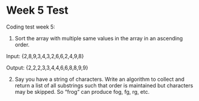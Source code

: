 # Week 5 Test

Coding test week 5:

1. Sort the array with multiple same values in the array in an ascending order.

Input: {2,8,9,3,4,3,2,6,6,2,4,9,8}

Output: {2,2,2,3,3,4,4,6,6,8,8,9,9}

2. Say you have a string of characters. Write an algorithm to collect and return a list of all substrings such that order is maintained but characters may be skipped. So “frog” can produce fog, fg, rg, etc.
